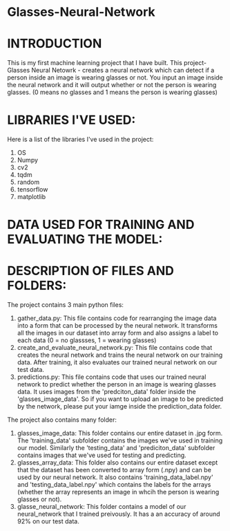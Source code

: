 # Glasses-Neural-Network

# INTRODUCTION
This is my first machine learning project that I have built.
This project- Glasses Neural Netowrk - creates a neural network which can detect if a person inside an image is wearing glasses or not.
You input an image inside the neural network and it will output whether or not the person is wearing glasses. (0 means no glasses and 1 means the person is wearing glasses)

# LIBRARIES I'VE USED:
Here is a list of the libraries I've used in the project:
 1. OS
 2. Numpy
 3. cv2
 4. tqdm
 5. random
 6. tensorflow
 7. matplotlib

# DATA USED FOR TRAINING AND EVALUATING THE MODEL:

# DESCRIPTION OF FILES AND FOLDERS:
The project contains 3 main python files:
 1. gather_data.py: This file contains code for rearranging the image data into a form that can be processed by the neural network. It transforms all the images in our dataset      into array form and also assigns a label to each data (0 = no glassses, 1 = wearing glasses)
 2. create_and_evaluate_neural_network.py: This file contains code that creates the neural network and trains the neural network on our training data. After training, it also evaluates our trained neural network on our test data.
 3. predictions.py: This file contains code that uses our trained neural network to predict whether the person in an image is wearing glasses data. It uses images from the 'predciton_data' folder inside the 'glasses_image_data'. So if you want to upload an image to be predicted by the network, please put your iamge inside the prediction_data folder.
 
The project also contains many folder:
 1. glasses_image_data: This folder contains our entire dataset in .jpg form. The 'training_data' subfolder contains the images we've used in training our model. Similarly the 'testing_data' and 'prediciton_data' subfolder contains images that we've used for testing and predicting.
 2. glasses_array_data: This folder also contains our entire dataset except that the dataset has been converted to array form (.npy) and can be used by our neural network. It also contains 'training_data_label.npy' and 'testing_data_label.npy' which contains the labels for the arrays (whether the array represents an image in whcih the person is wearing glasses or not).
 3. glasse_neural_network: This folder contains a model of our neural_network that I trained preivously. It has a an accuracy of around 92% on our test data.
 
